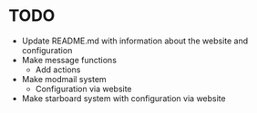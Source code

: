 # TODO
- Update README.md with information about the website and configuration
- Make message functions
    - Add actions
- Make modmail system
    - Configuration via website
- Make starboard system with configuration via website